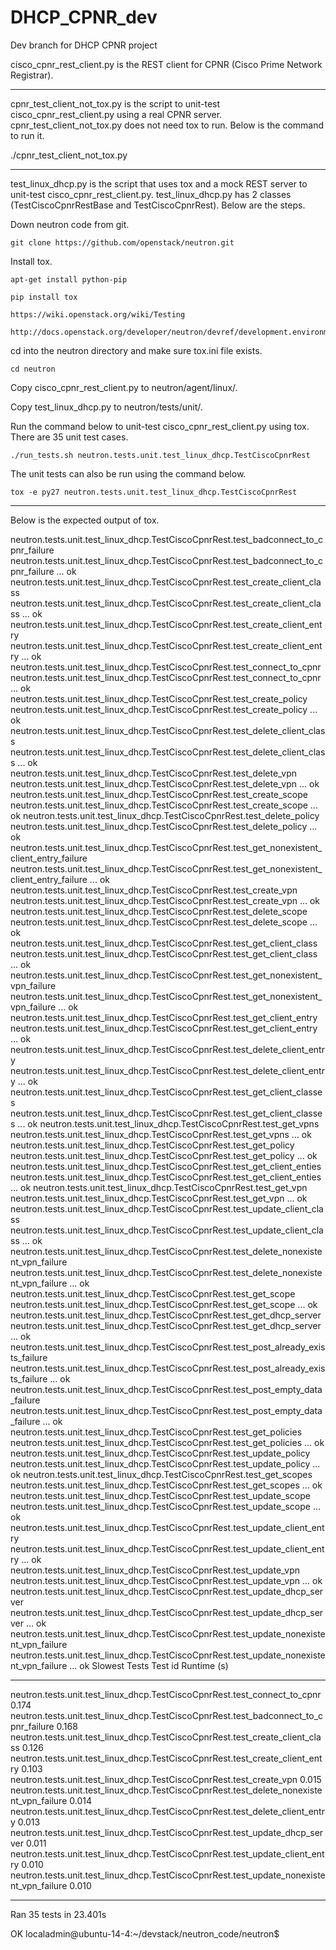 DHCP_CPNR_dev
=============

Dev branch for DHCP CPNR project

cisco_cpnr_rest_client.py is the REST client for CPNR (Cisco Prime Network Registrar).

----------------

cpnr_test_client_not_tox.py is the script to unit-test cisco_cpnr_rest_client.py using a real CPNR server. cpnr_test_client_not_tox.py does not need tox to run. Below is the command to run it.

./cpnr_test_client_not_tox.py

----------------

test_linux_dhcp.py is the script that uses tox and a mock REST server to unit-test cisco_cpnr_rest_client.py. test_linux_dhcp.py has 2 classes (TestCiscoCpnrRestBase and TestCiscoCpnrRest).
Below are the steps.

Down neutron code from git.

    git clone https://github.com/openstack/neutron.git

Install tox.

    apt-get install python-pip

    pip install tox

    https://wiki.openstack.org/wiki/Testing

    http://docs.openstack.org/developer/neutron/devref/development.environment.html

cd into the neutron directory and make sure tox.ini file exists.

    cd neutron

Copy cisco_cpnr_rest_client.py to neutron/agent/linux/.

Copy test_linux_dhcp.py to neutron/tests/unit/.

Run the command below to unit-test cisco_cpnr_rest_client.py using tox. There are 35 unit test cases.

    ./run_tests.sh neutron.tests.unit.test_linux_dhcp.TestCiscoCpnrRest

The unit tests can also be run using the command below.

    tox -e py27 neutron.tests.unit.test_linux_dhcp.TestCiscoCpnrRest

----------------

Below is the expected output of tox.

neutron.tests.unit.test_linux_dhcp.TestCiscoCpnrRest.test_badconnect_to_cpnr_failure
neutron.tests.unit.test_linux_dhcp.TestCiscoCpnrRest.test_badconnect_to_cpnr_failure ... ok
neutron.tests.unit.test_linux_dhcp.TestCiscoCpnrRest.test_create_client_class
neutron.tests.unit.test_linux_dhcp.TestCiscoCpnrRest.test_create_client_class ... ok
neutron.tests.unit.test_linux_dhcp.TestCiscoCpnrRest.test_create_client_entry
neutron.tests.unit.test_linux_dhcp.TestCiscoCpnrRest.test_create_client_entry ... ok
neutron.tests.unit.test_linux_dhcp.TestCiscoCpnrRest.test_connect_to_cpnr
neutron.tests.unit.test_linux_dhcp.TestCiscoCpnrRest.test_connect_to_cpnr ... ok
neutron.tests.unit.test_linux_dhcp.TestCiscoCpnrRest.test_create_policy
neutron.tests.unit.test_linux_dhcp.TestCiscoCpnrRest.test_create_policy ... ok
neutron.tests.unit.test_linux_dhcp.TestCiscoCpnrRest.test_delete_client_class
neutron.tests.unit.test_linux_dhcp.TestCiscoCpnrRest.test_delete_client_class ... ok
neutron.tests.unit.test_linux_dhcp.TestCiscoCpnrRest.test_delete_vpn
neutron.tests.unit.test_linux_dhcp.TestCiscoCpnrRest.test_delete_vpn ... ok
neutron.tests.unit.test_linux_dhcp.TestCiscoCpnrRest.test_create_scope
neutron.tests.unit.test_linux_dhcp.TestCiscoCpnrRest.test_create_scope ... ok
neutron.tests.unit.test_linux_dhcp.TestCiscoCpnrRest.test_delete_policy
neutron.tests.unit.test_linux_dhcp.TestCiscoCpnrRest.test_delete_policy ... ok
neutron.tests.unit.test_linux_dhcp.TestCiscoCpnrRest.test_get_nonexistent_client_entry_failure
neutron.tests.unit.test_linux_dhcp.TestCiscoCpnrRest.test_get_nonexistent_client_entry_failure ... ok
neutron.tests.unit.test_linux_dhcp.TestCiscoCpnrRest.test_create_vpn
neutron.tests.unit.test_linux_dhcp.TestCiscoCpnrRest.test_create_vpn ... ok
neutron.tests.unit.test_linux_dhcp.TestCiscoCpnrRest.test_delete_scope
neutron.tests.unit.test_linux_dhcp.TestCiscoCpnrRest.test_delete_scope ... ok
neutron.tests.unit.test_linux_dhcp.TestCiscoCpnrRest.test_get_client_class
neutron.tests.unit.test_linux_dhcp.TestCiscoCpnrRest.test_get_client_class ... ok
neutron.tests.unit.test_linux_dhcp.TestCiscoCpnrRest.test_get_nonexistent_vpn_failure
neutron.tests.unit.test_linux_dhcp.TestCiscoCpnrRest.test_get_nonexistent_vpn_failure ... ok
neutron.tests.unit.test_linux_dhcp.TestCiscoCpnrRest.test_get_client_entry
neutron.tests.unit.test_linux_dhcp.TestCiscoCpnrRest.test_get_client_entry ... ok
neutron.tests.unit.test_linux_dhcp.TestCiscoCpnrRest.test_delete_client_entry
neutron.tests.unit.test_linux_dhcp.TestCiscoCpnrRest.test_delete_client_entry ... ok
neutron.tests.unit.test_linux_dhcp.TestCiscoCpnrRest.test_get_client_classes
neutron.tests.unit.test_linux_dhcp.TestCiscoCpnrRest.test_get_client_classes ... ok
neutron.tests.unit.test_linux_dhcp.TestCiscoCpnrRest.test_get_vpns
neutron.tests.unit.test_linux_dhcp.TestCiscoCpnrRest.test_get_vpns ... ok
neutron.tests.unit.test_linux_dhcp.TestCiscoCpnrRest.test_get_policy
neutron.tests.unit.test_linux_dhcp.TestCiscoCpnrRest.test_get_policy ... ok
neutron.tests.unit.test_linux_dhcp.TestCiscoCpnrRest.test_get_client_enties
neutron.tests.unit.test_linux_dhcp.TestCiscoCpnrRest.test_get_client_enties ... ok
neutron.tests.unit.test_linux_dhcp.TestCiscoCpnrRest.test_get_vpn
neutron.tests.unit.test_linux_dhcp.TestCiscoCpnrRest.test_get_vpn ... ok
neutron.tests.unit.test_linux_dhcp.TestCiscoCpnrRest.test_update_client_class
neutron.tests.unit.test_linux_dhcp.TestCiscoCpnrRest.test_update_client_class ... ok
neutron.tests.unit.test_linux_dhcp.TestCiscoCpnrRest.test_delete_nonexistent_vpn_failure
neutron.tests.unit.test_linux_dhcp.TestCiscoCpnrRest.test_delete_nonexistent_vpn_failure ... ok
neutron.tests.unit.test_linux_dhcp.TestCiscoCpnrRest.test_get_scope
neutron.tests.unit.test_linux_dhcp.TestCiscoCpnrRest.test_get_scope ... ok
neutron.tests.unit.test_linux_dhcp.TestCiscoCpnrRest.test_get_dhcp_server
neutron.tests.unit.test_linux_dhcp.TestCiscoCpnrRest.test_get_dhcp_server ... ok
neutron.tests.unit.test_linux_dhcp.TestCiscoCpnrRest.test_post_already_exists_failure
neutron.tests.unit.test_linux_dhcp.TestCiscoCpnrRest.test_post_already_exists_failure ... ok
neutron.tests.unit.test_linux_dhcp.TestCiscoCpnrRest.test_post_empty_data_failure
neutron.tests.unit.test_linux_dhcp.TestCiscoCpnrRest.test_post_empty_data_failure ... ok
neutron.tests.unit.test_linux_dhcp.TestCiscoCpnrRest.test_get_policies
neutron.tests.unit.test_linux_dhcp.TestCiscoCpnrRest.test_get_policies ... ok
neutron.tests.unit.test_linux_dhcp.TestCiscoCpnrRest.test_update_policy
neutron.tests.unit.test_linux_dhcp.TestCiscoCpnrRest.test_update_policy ... ok
neutron.tests.unit.test_linux_dhcp.TestCiscoCpnrRest.test_get_scopes
neutron.tests.unit.test_linux_dhcp.TestCiscoCpnrRest.test_get_scopes ... ok
neutron.tests.unit.test_linux_dhcp.TestCiscoCpnrRest.test_update_scope
neutron.tests.unit.test_linux_dhcp.TestCiscoCpnrRest.test_update_scope ... ok
neutron.tests.unit.test_linux_dhcp.TestCiscoCpnrRest.test_update_client_entry
neutron.tests.unit.test_linux_dhcp.TestCiscoCpnrRest.test_update_client_entry ... ok
neutron.tests.unit.test_linux_dhcp.TestCiscoCpnrRest.test_update_vpn
neutron.tests.unit.test_linux_dhcp.TestCiscoCpnrRest.test_update_vpn ... ok
neutron.tests.unit.test_linux_dhcp.TestCiscoCpnrRest.test_update_dhcp_server
neutron.tests.unit.test_linux_dhcp.TestCiscoCpnrRest.test_update_dhcp_server ... ok
neutron.tests.unit.test_linux_dhcp.TestCiscoCpnrRest.test_update_nonexistent_vpn_failure
neutron.tests.unit.test_linux_dhcp.TestCiscoCpnrRest.test_update_nonexistent_vpn_failure ... ok
Slowest Tests
Test id                                                                                   Runtime (s)
----------------------------------------------------------------------------------------  -----------
neutron.tests.unit.test_linux_dhcp.TestCiscoCpnrRest.test_connect_to_cpnr                 0.174
neutron.tests.unit.test_linux_dhcp.TestCiscoCpnrRest.test_badconnect_to_cpnr_failure      0.168
neutron.tests.unit.test_linux_dhcp.TestCiscoCpnrRest.test_create_client_class             0.126
neutron.tests.unit.test_linux_dhcp.TestCiscoCpnrRest.test_create_client_entry             0.103
neutron.tests.unit.test_linux_dhcp.TestCiscoCpnrRest.test_create_vpn                      0.015
neutron.tests.unit.test_linux_dhcp.TestCiscoCpnrRest.test_delete_nonexistent_vpn_failure  0.014
neutron.tests.unit.test_linux_dhcp.TestCiscoCpnrRest.test_delete_client_entry             0.013
neutron.tests.unit.test_linux_dhcp.TestCiscoCpnrRest.test_update_dhcp_server              0.011
neutron.tests.unit.test_linux_dhcp.TestCiscoCpnrRest.test_update_client_entry             0.010
neutron.tests.unit.test_linux_dhcp.TestCiscoCpnrRest.test_update_nonexistent_vpn_failure  0.010

----------------------------------------------------------------------
Ran 35 tests in 23.401s

OK
localadmin@ubuntu-14-4:~/devstack/neutron_code/neutron$ 
